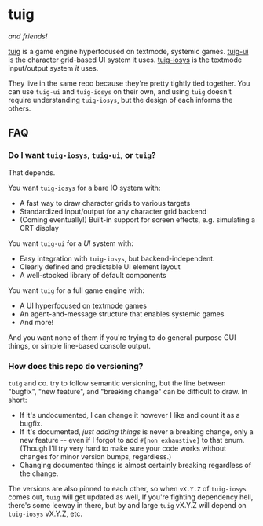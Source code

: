 # tuig

*and friends!*

[tuig] is a game engine hyperfocused on textmode, systemic games.
[tuig-ui] is the character grid-based UI system it uses.
[tuig-iosys] is the textmode input/output system *it* uses.

They live in the same repo because they're pretty tightly tied together.
You can use `tuig-ui` and `tuig-iosys` on their own, and using `tuig` doesn't require understanding `tuig-iosys`, but the design of each informs the others.

## FAQ

### Do I want `tuig-iosys`, `tuig-ui`, or `tuig`?

That depends.

You want `tuig-iosys` for a bare IO system with:

- A fast way to draw character grids to various targets
- Standardized input/output for any character grid backend
- (Coming eventually!) Built-in support for screen effects, e.g. simulating a CRT display

You want `tuig-ui` for a *UI* system with:

- Easy integration with `tuig-iosys`, but backend-independent.
- Clearly defined and predictable UI element layout
- A well-stocked library of default components

You want `tuig` for a full game engine with:

- A UI hyperfocused on textmode games
- An agent-and-message structure that enables systemic games
- And more!

And you want none of them if you're trying to do general-purpose GUI things, or simple line-based console output.

### How does this repo do versioning?

`tuig` and co. try to follow semantic versioning, but the line between "bugfix", "new feature", and "breaking change" can be difficult to draw.
In short:
- If it's undocumented, I can change it however I like and count it as a bugfix.
- If it's documented, *just adding things* is never a breaking change, only a new feature -- even if I forgot to add `#[non_exhaustive]` to that enum. (Though I'll try very hard to make sure your code works without changes for minor version bumps, regardless.)
- Changing documented things is almost certainly breaking regardless of the change.

The versions are also pinned to each other, so when `vX.Y.Z` of `tuig-iosys` comes out, `tuig` will get updated as well, 
If you're fighting dependency hell, there's some leeway in there, but by and large `tuig` vX.Y.Z will depend on `tuig-iosys` vX.Y.Z, etc.

  [tuig]: https://crates.io/crates/tuig
  [tuig-ui]: https://crates.io/crates/tuig-ui
  [tuig-iosys]: https://crates.io/crates/tuig-iosys
